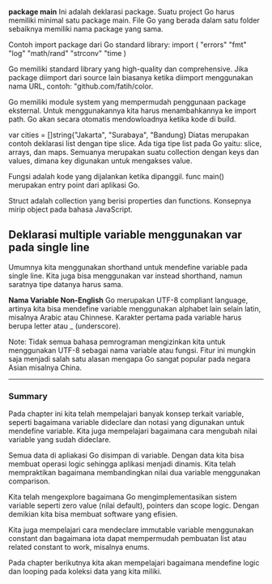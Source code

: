 **package main**
Ini adalah deklarasi package. Suatu project Go harus memiliki minimal satu package main. File Go yang berada dalam satu folder sebaiknya memiliki nama package yang sama.

Contoh import package dari Go standard library:
import (
  "errors"
  "fmt"
  "log"
  "math/rand"
  "strconv"
  "time
)

Go memiliki standard library yang high-quality dan comprehensive. Jika package diimport dari source lain biasanya ketika diimport menggunakan nama URL, contoh: "github.com/fatih/color.

Go memiliki module system yang mempermudah penggunaan package eksternal. Untuk menggunakannya kita harus menambahkannya ke import path. Go akan secara otomatis mendowloadnya ketika kode di build.

 var cities = []string{"Jakarta", "Surabaya", "Bandung}
 Diatas merupakan contoh deklarasi list dengan tipe slice. Ada tiga tipe list pada Go yaitu: slice, arrays, dan maps. Semuanya merupakan suatu collection dengan keys dan values, dimana key digunakan untuk mengakses value.

Fungsi adalah kode yang dijalankan ketika dipanggil. func main() merupakan entry point dari aplikasi Go.

Struct adalah collection yang berisi properties dan functions. Konsepnya mirip object pada bahasa JavaScript.

## Deklarasi multiple variable menggunakan var pada single line
Umumnya kita menggunakan shorthand untuk mendefine variable pada single line. Kita juga bisa menggunakan var instead shorthand, namun saratnya tipe datanya harus sama.

**Nama Variable Non-English**
Go merupakan UTF-8 compliant language, artinya kita bisa mendefine variable menggunakan alphabet lain selain latin, misalnya Arabic atau Chinnese. Karakter pertama pada variable harus berupa letter atau _ (underscore).

Note: Tidak semua bahasa pemrograman mengizinkan kita untuk menggunakan UTF-8 sebagai nama variable atau fungsi. Fitur ini mungkin saja menjadi salah satu alasan mengapa Go sangat popular pada negara Asian misalnya China.

---

### Summary
Pada chapter ini kita telah mempelajari banyak konsep terkait variable, seperti bagaimana variable dideclare dan notasi yang digunakan untuk mendefine variable. Kita juga mempelajari bagaimana cara mengubah nilai variable yang sudah dideclare.

Semua data di apliakasi Go disimpan di variable. Dengan data kita bisa membuat operasi logic sehingga aplikasi menjadi dinamis. Kita telah mempraktikan bagaimana membandingkan nilai dua variable menggunakan comparison.

Kita telah mengexplore bagaimana Go mengimplementasikan sistem variable seperti zero value (nilai default), pointers dan scope logic. Dengan demikian kita bisa membuat software yang efisien.

Kita juga mempelajari cara mendeclare immutable variable menggunakan constant dan bagaimana iota dapat mempermudah pembuatan list atau related constant to work, misalnya enums.

Pada chapter berikutnya kita akan mempelajari bagaimana mendefine logic dan looping pada koleksi data yang kita miliki.